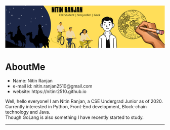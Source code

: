 ![header image for readme file](https://github.com/NitinR2510/AboutMe/blob/master/main.png?raw=true)
# AboutMe
<ul type = "square">
  <li>Name: Nitin Ranjan</li>
  <li>e-mail id: nitin.ranjan2510@gmail.com</li>
  <li>website: https://nitinr2510.github.io</li>
</ul>
Well, hello everyone! I am Nitin Ranjan, a CSE Undergrad Junior as of 2020.
<br>
Currently interested in Python, Front-End development, Block-chain technology and Java. 
<br>
Though GoLang is also something I have recently started to study.
<br>
<hr>
